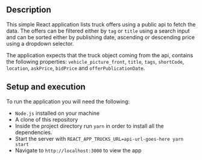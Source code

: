 ## Description

This simple React application lists truck offers using a public api to fetch the data. The offers can be filtered either by `tag` or `title` using a search input and can be sorted either by publishing date, ascending or descending price using a dropdown selector.

The application expects that the truck object coming from the api, contains the following properties:
`vehicle_picture_front`, `title`, `tags`, `shortCode`, `location`, `askPrice`, `bidPrice` and `offerPublicationDate`.

## Setup and execution

To run the application you will need the following:

- `Node.js` installed on your machine
- A clone of this repository
- Inside the project directory run `yarn` in order to install all the dependencies.
- Start the server with `REACT_APP_TRUCKS_URL=api-url-goes-here yarn start`
- Navigate to `http://localhost:3000` to view the app
